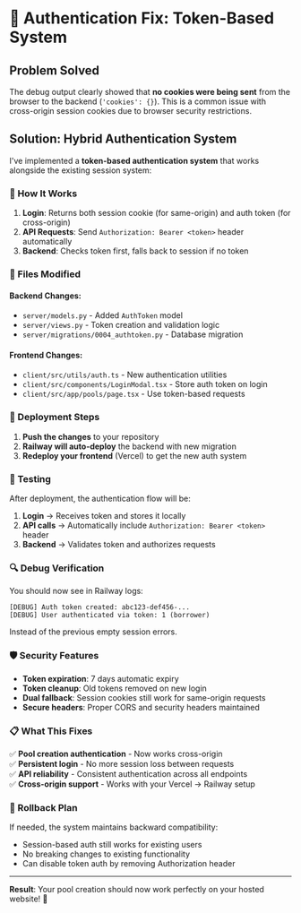 # 🔧 Authentication Fix: Token-Based System

## Problem Solved

The debug output clearly showed that **no cookies were being sent** from the browser to the backend (`'cookies': {}`). This is a common issue with cross-origin session cookies due to browser security restrictions.

## Solution: Hybrid Authentication System

I've implemented a **token-based authentication system** that works alongside the existing session system:

### 🎯 How It Works

1. **Login**: Returns both session cookie (for same-origin) and auth token (for cross-origin)
2. **API Requests**: Send `Authorization: Bearer <token>` header automatically
3. **Backend**: Checks token first, falls back to session if no token

### 📁 Files Modified

#### Backend Changes:
- `server/models.py` - Added `AuthToken` model
- `server/views.py` - Token creation and validation logic
- `server/migrations/0004_authtoken.py` - Database migration

#### Frontend Changes:
- `client/src/utils/auth.ts` - New authentication utilities
- `client/src/components/LoginModal.tsx` - Store auth token on login
- `client/src/app/pools/page.tsx` - Use token-based requests

### 🚀 Deployment Steps

1. **Push the changes** to your repository
2. **Railway will auto-deploy** the backend with new migration
3. **Redeploy your frontend** (Vercel) to get the new auth system

### 🧪 Testing

After deployment, the authentication flow will be:

1. **Login** → Receives token and stores it locally
2. **API calls** → Automatically include `Authorization: Bearer <token>` header
3. **Backend** → Validates token and authorizes requests

### 🔍 Debug Verification

You should now see in Railway logs:
```
[DEBUG] Auth token created: abc123-def456-...
[DEBUG] User authenticated via token: 1 (borrower)
```

Instead of the previous empty session errors.

### 🛡️ Security Features

- **Token expiration**: 7 days automatic expiry
- **Token cleanup**: Old tokens removed on new login
- **Dual fallback**: Session cookies still work for same-origin requests
- **Secure headers**: Proper CORS and security headers maintained

### 📋 What This Fixes

✅ **Pool creation authentication** - Now works cross-origin  
✅ **Persistent login** - No more session loss between requests  
✅ **API reliability** - Consistent authentication across all endpoints  
✅ **Cross-origin support** - Works with your Vercel → Railway setup  

### 🔄 Rollback Plan

If needed, the system maintains backward compatibility:
- Session-based auth still works for existing users
- No breaking changes to existing functionality
- Can disable token auth by removing Authorization header

---

**Result**: Your pool creation should now work perfectly on your hosted website! 🎉
